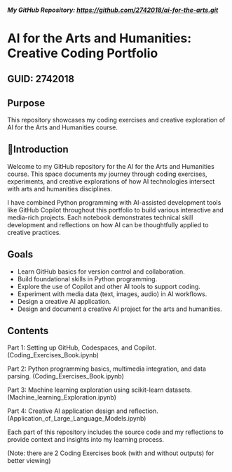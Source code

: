 ##### My GitHub Repository: https://github.com/2742018/ai-for-the-arts.git

# AI for the Arts and Humanities: Creative Coding Portfolio

## GUID: 2742018

## Purpose
This repository showcases my coding exercises and creative exploration of AI for the Arts and Humanities course.

## 📖Introduction
Welcome to my GitHub repository for the AI for the Arts and Humanities course. This space documents my journey through coding exercises, experiments, and creative explorations of how AI technologies intersect with arts and humanities disciplines.

I have combined Python programming with AI-assisted development tools like GitHub Copilot throughout this portfolio to build various interactive and media-rich projects. Each notebook demonstrates technical skill development and reflections on how AI can be thoughtfully applied to creative practices.


## Goals
- Learn GitHub basics for version control and collaboration.
- Build foundational skills in Python programming.
- Explore the use of Copilot and other AI tools to support coding.
- Experiment with media data (text, images, audio) in AI workflows.
- Design a creative AI application.
- Design and document a creative AI project for the arts and humanities.

## Contents

Part 1: Setting up GitHub, Codespaces, and Copilot. (Coding_Exercises_Book.ipynb)

Part 2: Python programming basics, multimedia integration, and data parsing. (Coding_Exercises_Book.ipynb)

Part 3: Machine learning exploration using scikit-learn datasets. (Machine_learning_Exploration.ipynb)

Part 4: Creative AI application design and reflection. (Application_of_Large_Language_Models.ipynb)

Each part of this repository includes the source code and my reflections to provide context and insights into my learning process.

(Note: there are 2 Coding Exercises book (with and without outputs) for better viewing)
